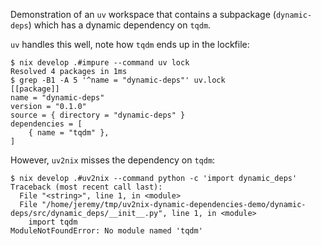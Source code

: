 Demonstration of an `uv` workspace that contains a subpackage (`dynamic-deps`)
which has a dynamic dependency on `tqdm`.

`uv` handles this well, note how `tqdm` ends up in the lockfile:

```shell
$ nix develop .#impure --command uv lock
Resolved 4 packages in 1ms
$ grep -B1 -A 5 '^name = "dynamic-deps"' uv.lock
[[package]]
name = "dynamic-deps"
version = "0.1.0"
source = { directory = "dynamic-deps" }
dependencies = [
    { name = "tqdm" },
]
```

However, `uv2nix` misses the dependency on `tqdm`:

```shell
$ nix develop .#uv2nix --command python -c 'import dynamic_deps'
Traceback (most recent call last):
  File "<string>", line 1, in <module>
  File "/home/jeremy/tmp/uv2nix-dynamic-dependencies-demo/dynamic-deps/src/dynamic_deps/__init__.py", line 1, in <module>
    import tqdm
ModuleNotFoundError: No module named 'tqdm'
```
